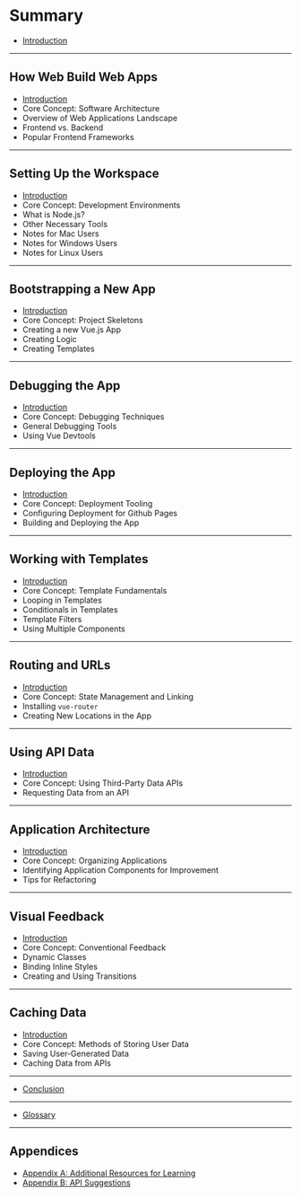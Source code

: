 # Summary

* [Introduction](README.md)

----

## How Web Build Web Apps

* [Introduction](todo.md)
* Core Concept: Software Architecture
* Overview of Web Applications Landscape
* Frontend vs. Backend
* Popular Frontend Frameworks
----

## Setting Up the Workspace

* [Introduction](todo.md)
* Core Concept: Development Environments
* What is Node.js?
* Other Necessary Tools
* Notes for Mac Users
* Notes for Windows Users
* Notes for Linux Users
----

## Bootstrapping a New App

* [Introduction](todo.md)
* Core Concept: Project Skeletons
* Creating a new Vue.js App
* Creating Logic
* Creating Templates
----

## Debugging the App

* [Introduction](todo.md)
* Core Concept: Debugging Techniques
* General Debugging Tools
* Using Vue Devtools
----
## Deploying the App

* [Introduction](todo.md)
* Core Concept: Deployment Tooling
* Configuring Deployment for Github Pages
* Building and Deploying the App
----
## Working with Templates

* [Introduction](todo.md)
* Core Concept: Template Fundamentals
* Looping in Templates
* Conditionals in Templates
* Template Filters
* Using Multiple Components
----

## Routing and URLs

* [Introduction](todo.md)
* Core Concept: State Management and Linking
* Installing `vue-router`
* Creating New Locations in the App

----
## Using API Data

* [Introduction](todo.md)
* Core Concept: Using Third-Party Data APIs
* Requesting Data from an API

----

## Application Architecture

* [Introduction](todo.md)
* Core Concept: Organizing Applications
* Identifying Application Components for Improvement
* Tips for Refactoring

----

## Visual Feedback

* [Introduction](todo.md)
* Core Concept: Conventional Feedback
* Dynamic Classes
* Binding Inline Styles
* Creating and Using Transitions

----

## Caching Data

* [Introduction](todo.md)
* Core Concept: Methods of Storing User Data
* Saving User-Generated Data
* Caching Data from APIs

----

* [Conclusion](todo.md)
----

* [Glossary](GLOSSARY.md)

----

## Appendices

* [Appendix A: Additional Resources for Learning](todo.md)
* [Appendix B: API Suggestions](todo.md)

